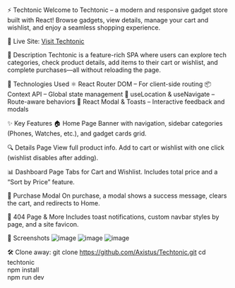 ⚡ Techtonic
Welcome to Techtonic – a modern and responsive gadget store built with React! Browse gadgets, view details, manage your cart and wishlist, and enjoy a seamless shopping experience.


🔗 Live Site: [Visit Techtonic](https://techtonic-tau.vercel.app/)

📝 Description
Techtonic is a feature-rich SPA where users can explore tech categories, check product details, add items to their cart or wishlist, and complete purchases—all without reloading the page.

🚀 Technologies Used
⚛️ React Router DOM – For client-side routing
📦 Context API – Global state management
📍 useLocation & useNavigate – Route-aware behaviors
💬 React Modal & Toasts – Interactive feedback and modals

✨ Key Features
🏠 Home Page
Banner with navigation, sidebar categories (Phones, Watches, etc.), and gadget cards grid.

🔍 Details Page
View full product info. Add to cart or wishlist with one click (wishlist disables after adding).

📊 Dashboard Page
Tabs for Cart and Wishlist. Includes total price and a “Sort by Price” feature.

🛒 Purchase Modal
On purchase, a modal shows a success message, clears the cart, and redirects to Home.

🚫 404 Page & More
Includes toast notifications, custom navbar styles by page, and a site favicon.

📸 Screenshots
![image](https://github.com/user-attachments/assets/f5a21e39-9591-4b9d-968b-ff9c4fd6dcd0)
![image](https://github.com/user-attachments/assets/6d974128-8fae-4ef5-b21e-e74195242a7e)
![image](https://github.com/user-attachments/assets/56389824-3032-4068-95d9-0b368ca53e1d)


🛠️ Clone away:
git clone https://github.com/Axistus/Techtonic.git
cd techtonic  
npm install  
npm run dev  
